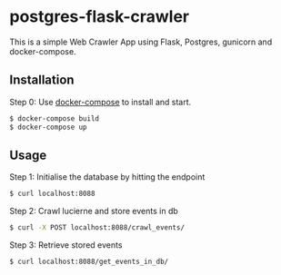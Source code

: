 # postgres-flask-crawler

This is a simple Web Crawler App using Flask, Postgres, gunicorn and docker-compose.

## Installation

Step 0: Use [docker-compose](https://docs.docker.com/compose/) to install and start.
```bash
$ docker-compose build
$ docker-compose up
```

## Usage

Step 1: Initialise the database by hitting the endpoint
```bash
$ curl localhost:8088
```

Step 2: Crawl lucierne and store events in db
```bash
$ curl -X POST localhost:8088/crawl_events/
```

Step 3: Retrieve stored events
```bash
$ curl localhost:8088/get_events_in_db/
```
